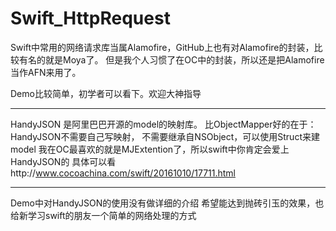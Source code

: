 # Swift_HttpRequest
Swift中常用的网络请求库当属Alamofire，GitHub上也有对Alamofire的封装，比较有名的就是Moya了。
但是我个人习惯了在OC中的封装，所以还是把Alamofire当作AFN来用了。

Demo比较简单，初学者可以看下。欢迎大神指导

-----------------

HandyJSON 是阿里巴巴开源的model的映射库。
比ObjectMapper好的在于：
HandyJSON不需要自己写映射，
不需要继承自NSObject，可以使用Struct来建model
我在OC最喜欢的就是MJExtention了，所以swift中你肯定会爱上HandyJSON的
具体可以看http://www.cocoachina.com/swift/20161010/17711.html


---------
Demo中对HandyJSON的使用没有做详细的介绍
希望能达到抛砖引玉的效果，也给新学习swift的朋友一个简单的网络处理的方式
